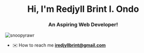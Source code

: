 
<h1 align="center">Hi, I'm Redjyll Brint I. Ondo</h1>
<h3 align="center">An Aspiring Web Developer!</h3>

<p align="left"> <img src="https://komarev.com/ghpvc/?username=snoopyrawr&label=Profile%20views&color=840807&style=flat" alt="snoopyrawr" /> </p>

- ✉️ How to reach me **iredjyllbrint@gmail.com**


